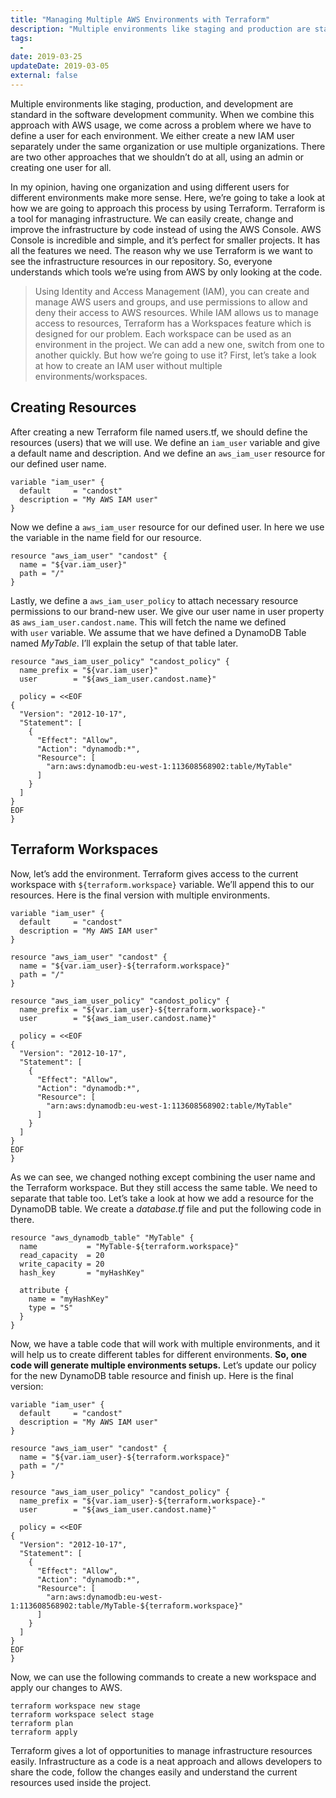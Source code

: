 ```yaml
---
title: "Managing Multiple AWS Environments with Terraform"
description: "Multiple environments like staging and production are standard and when we use it with AWS, we face the problem of managing access to them."
tags:
  -
date: 2019-03-25
updateDate: 2019-03-05
external: false
---
```


Multiple environments like staging, production, and development are standard in the software development community. When we combine this approach with AWS usage, we come across a problem where we have to define a user for each environment. We either create a new IAM user separately under the same organization or use multiple organizations. There are two other approaches that we shouldn’t do at all, using an admin or creating one user for all.

In my opinion, having one organization and using different users for different environments make more sense. Here, we’re going to take a look at how we are going to approach this process by using Terraform. Terraform is a tool for managing infrastructure. We can easily create, change and improve the infrastructure by code instead of using the AWS Console. AWS Console is incredible and simple, and it’s perfect for smaller projects. It has all the features we need. The reason why we use Terraform is we want to see the infrastructure resources in our repository. So, everyone understands which tools we’re using from AWS by only looking at the code.

> Using Identity and Access Management (IAM), you can create and manage AWS users and groups, and use permissions to allow and deny their access to AWS resources. While IAM allows us to manage access to resources, Terraform has a Workspaces feature which is designed for our problem. Each workspace can be used as an environment in the project. We can add a new one, switch from one to another quickly. But how we’re going to use it? First, let’s take a look at how to create an IAM user without multiple environments/workspaces.

## Creating Resources

After creating a new Terraform file named users.tf, we should define the resources (users) that we will use. We define an `iam_user` variable and give a default name and description. And we define an `aws_iam_user` resource for our defined user name.

```
variable "iam_user" {
  default     = "candost"
  description = "My AWS IAM user"
}
```

Now we define a `aws_iam_user` resource for our defined user. In here we use the variable in the name field for our resource.

```
resource "aws_iam_user" "candost" {
  name = "${var.iam_user}"
  path = "/"
}
```

Lastly, we define a `aws_iam_user_policy` to attach necessary resource permissions to our brand-new user. We give our user name in user property as `aws_iam_user.candost.name`. This will fetch the name we defined with `user` variable. We assume that we have defined a DynamoDB Table named _MyTable_. I’ll explain the setup of that table later.

```
resource "aws_iam_user_policy" "candost_policy" {
  name_prefix = "${var.iam_user}"
  user        = "${aws_iam_user.candost.name}"

  policy = <<EOF
{
  "Version": "2012-10-17",
  "Statement": [
    {
      "Effect": "Allow",
      "Action": "dynamodb:*",
      "Resource": [
        "arn:aws:dynamodb:eu-west-1:113608568902:table/MyTable"
      ]
    }
  ]
}
EOF
}
```

## Terraform Workspaces

Now, let’s add the environment. Terraform gives access to the current workspace with `${terraform.workspace}` variable. We’ll append this to our resources. Here is the final version with multiple environments.

```
variable "iam_user" {
  default     = "candost"
  description = "My AWS IAM user"
}

resource "aws_iam_user" "candost" {
  name = "${var.iam_user}-${terraform.workspace}"
  path = "/"
}

resource "aws_iam_user_policy" "candost_policy" {
  name_prefix = "${var.iam_user}-${terraform.workspace}-"
  user        = "${aws_iam_user.candost.name}"

  policy = <<EOF
{
  "Version": "2012-10-17",
  "Statement": [
    {
      "Effect": "Allow",
      "Action": "dynamodb:*",
      "Resource": [
        "arn:aws:dynamodb:eu-west-1:113608568902:table/MyTable"
      ]
    }
  ]
}
EOF
}
```

As we can see, we changed nothing except combining the user name and the Terraform workspace. But they still access the same table. We need to separate that table too. Let’s take a look at how we add a resource for the DynamoDB table. We create a _database.tf_ file and put the following code in there.

```
resource "aws_dynamodb_table" "MyTable" {
  name           = "MyTable-${terraform.workspace}"
  read_capacity  = 20
  write_capacity = 20
  hash_key       = "myHashKey"

  attribute {
    name = "myHashKey"
    type = "S"
  }
}
```

Now, we have a table code that will work with multiple environments, and it will help us to create different tables for different environments. **So, one code will generate multiple environments setups.** Let’s update our policy for the new DynamoDB table resource and finish up. Here is the final version:

```
variable "iam_user" {
  default     = "candost"
  description = "My AWS IAM user"
}

resource "aws_iam_user" "candost" {
  name = "${var.iam_user}-${terraform.workspace}"
  path = "/"
}

resource "aws_iam_user_policy" "candost_policy" {
  name_prefix = "${var.iam_user}-${terraform.workspace}-"
  user        = "${aws_iam_user.candost.name}"

  policy = <<EOF
{
  "Version": "2012-10-17",
  "Statement": [
    {
      "Effect": "Allow",
      "Action": "dynamodb:*",
      "Resource": [
        "arn:aws:dynamodb:eu-west-1:113608568902:table/MyTable-${terraform.workspace}"
      ]
    }
  ]
}
EOF
}
```

Now, we can use the following commands to create a new workspace and apply our changes to AWS.

```shell
terraform workspace new stage
terraform workspace select stage
terraform plan
terraform apply
```

Terraform gives a lot of opportunities to manage infrastructure resources easily. Infrastructure as a code is a neat approach and allows developers to share the code, follow the changes easily and understand the current resources used inside the project.
